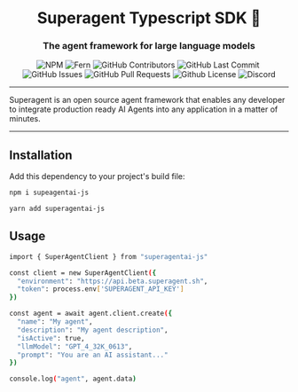 <div align="center">

# Superagent Typescript SDK 🥷

### The agent framework for large language models

<p>
<img alt="NPM" src="https://img.shields.io/npm/dt/superagentai-js?logo=npm" />
<img alt="Fern" src="https://img.shields.io/badge/%F0%9F%8C%BF-SDK%20generated%20by%20Fern-brightgreen" />
<img alt="GitHub Contributors" src="https://img.shields.io/github/contributors/homanp/superagent-py" />
<img alt="GitHub Last Commit" src="https://img.shields.io/github/last-commit/homanp/superagent-py" />
<img alt="" src="https://img.shields.io/github/repo-size/homanp/superagent-py" />
<img alt="GitHub Issues" src="https://img.shields.io/github/issues/homanp/superagent-py" />
<img alt="GitHub Pull Requests" src="https://img.shields.io/github/issues-pr/homanp/superagent-py" />
<img alt="Github License" src="https://img.shields.io/badge/License-MIT-yellow.svg" />
<img alt="Discord" src="https://img.shields.io/discord/1110910277110743103?label=Discord&logo=discord&logoColor=white&style=plastic&color=d7b023)](https://discord.gg/e8j7mgjDUK" />
</p>

</div>

-----

Superagent is an open source agent framework that enables any developer to integrate production ready AI Agents into any application in a matter of minutes.

-----

## Installation

Add this dependency to your project's build file:

```bash
npm i supeagentai-js

yarn add superagentai-js
```

## Usage
```bash
import { SuperAgentClient } from "superagentai-js"

const client = new SuperAgentClient({
  "environment": "https://api.beta.superagent.sh",
  "token": process.env['SUPERAGENT_API_KEY']
})

const agent = await agent.client.create({
  "name": "My agent",
  "description": "My agent description",
  "isActive": true,
  "llmModel": "GPT_4_32K_0613",
  "prompt": "You are an AI assistant..."
})

console.log("agent", agent.data)
```

